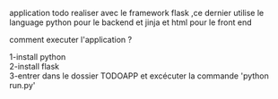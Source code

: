 application todo realiser avec le framework flask ,ce dernier  utilise le language python pour le backend et jinja et html pour le front end   

comment executer l'application ?  

1-install python  
2-install flask  
3-entrer dans le dossier TODOAPP et excécuter la commande 'python run.py'  
